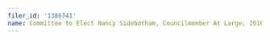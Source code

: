 ```yaml
---
filer_id: '1386741'
name: Committee to Elect Nancy Sidebotham, Councilmember At Large, 2016
---
```

